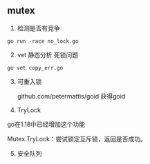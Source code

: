 ## mutex 



1. 检测是否有竞争
```shell
go run -race no_lock.go 
```

2. vet 静态分析 死锁问题
```shell 
go vet copy_err.go
```


3. 可重入锁

   github.com/petermattis/goid 获得goid

4. TryLock  

go在1.18中已经增加这个功能 

Mutex.TryLock：尝试锁定互斥锁，返回是否成功。

5. 安全队列


